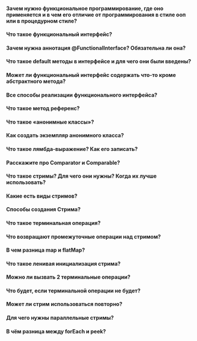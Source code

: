####  Зачем нужно функциональное программирование, где оно применяется и в чем его отличие от программирования в стиле ооп или в процедурном стиле?
>
#### Что такое функциональный интерфейс?
>
#### Зачем нужна аннотация @FunctionalInterface? Обязательна ли она?
>
#### Что такое default методы в интерфейсе и для чего они были введены?
>
#### Может ли функциональный интерфейс содержать что-то кроме абстрактного метода?
>
#### Все способы реализации функционального интерфейса?
>
#### Что такое метод референс?
>
#### Что такое «анонимные классы»?
>
#### Как создать экземпляр анонимного класса?
>
#### Что такое лямбда-выражение? Как его записать?
>
#### Расскажите про Comparator и Comparable?
>
#### Что такое стримы? Для чего они нужны? Когда их лучше использовать?
>
#### Какие есть виды стримов?
>
#### Способы создания Стрима?
>
#### Что такое терминальная операция?
>
#### Что возвращают промежуточные операции над стримом?
>
#### В чем разница map и flatMap?
>
#### Что такое ленивая инициализация стрима?
>
#### Можно ли вызвать 2 терминальные операции?
>
#### Что будет, если терминальной операции не будет?
>
#### Может ли стрим использоваться повторно?
>
#### Для чего нужны параллельные стримы?
>
#### В чём разница между forEach и peek?
>